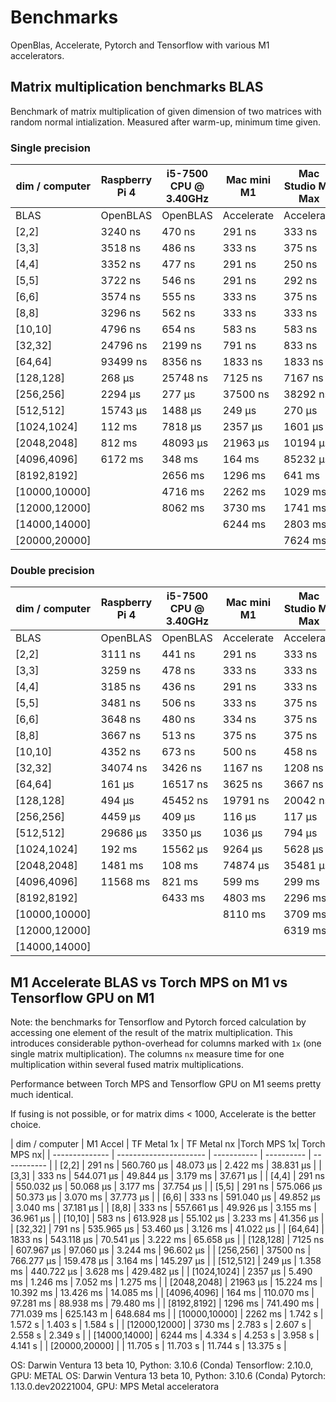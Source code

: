 # Benchmarks

OpenBlas, Accelerate, Pytorch and Tensorflow with various M1 accelerators.

## Matrix multiplication benchmarks BLAS

Benchmark of matrix multiplication of given dimension
of two matrices with random normal intialization. Measured after warm-up, minimum time given.

### Single precision

| dim / computer | Raspberry Pi 4 | i5-7500 CPU @ 3.40GHz | Mac mini M1 | Mac Studio M1 Max |
| -------------- | -------------- | --------------------- | ----------- | ----------------- |
|           BLAS |       OpenBLAS |              OpenBLAS |  Accelerate |        Accelerate |
|         [2,2]  |    3240 ns     |      470 ns           |    291 ns   |     333 ns        |
|         [3,3]  |    3518 ns     |      486 ns           |    333 ns   |     375 ns        |
|         [4,4]  |    3352 ns     |      477 ns           |    291 ns   |     250 ns        |
|         [5,5]  |    3722 ns     |      546 ns           |    291 ns   |     292 ns        |
|         [6,6]  |    3574 ns     |      555 ns           |    333 ns   |     375 ns        |
|         [8,8]  |    3296 ns     |      562 ns           |    333 ns   |     333 ns        |
|       [10,10]  |    4796 ns     |      654 ns           |    583 ns   |     583 ns        |
|       [32,32]  |   24796 ns     |     2199 ns           |    791 ns   |     833 ns        |
|       [64,64]  |   93499 ns     |     8356 ns           |   1833 ns   |    1833 ns        |
|     [128,128]  |     268 µs     |    25748 ns           |   7125 ns   |    7167 ns        |
|     [256,256]  |    2294 µs     |      277 µs           |  37500 ns   |   38292 ns        |
|     [512,512]  |   15743 µs     |     1488 µs           |    249 µs   |     270 µs        |
|   [1024,1024]  |     112 ms     |     7818 µs           |   2357 µs   |    1601 µs        |
|   [2048,2048]  |     812 ms     |    48093 µs           |  21963 µs   |   10194 µs        |
|   [4096,4096]  |    6172 ms     |      348 ms           |    164 ms   |   85232 µs        |
|   [8192,8192]  |                |     2656 ms           |   1296 ms   |     641 ms        |
| [10000,10000]  |                |     4716 ms           |   2262 ms   |    1029 ms        |
| [12000,12000]  |                |     8062 ms           |   3730 ms   |    1741 ms        |
| [14000,14000]  |                |                       |   6244 ms   |    2803 ms        |
| [20000,20000]  |                |                       |             |    7624 ms        |

### Double precision

| dim / computer | Raspberry Pi 4 | i5-7500 CPU @ 3.40GHz | Mac mini M1 | Mac Studio M1 Max |
| -------------- | -------------- | --------------------- | ----------- | ----------------- |
|           BLAS |       OpenBLAS |              OpenBLAS |  Accelerate |        Accelerate |
|         [2,2]  |    3111 ns     |      441 ns           |    291 ns   |     333 ns        |
|         [3,3]  |    3259 ns     |      478 ns           |    333 ns   |     333 ns        |
|         [4,4]  |    3185 ns     |      436 ns           |    291 ns   |     333 ns        |
|         [5,5]  |    3481 ns     |      506 ns           |    333 ns   |     375 ns        |
|         [6,6]  |    3648 ns     |      480 ns           |    334 ns   |     375 ns        |
|         [8,8]  |    3667 ns     |      513 ns           |    375 ns   |     375 ns        |
|       [10,10]  |    4352 ns     |      673 ns           |    500 ns   |     458 ns        |
|       [32,32]  |   34074 ns     |     3426 ns           |   1167 ns   |    1208 ns        |
|       [64,64]  |     161 µs     |    16517 ns           |   3625 ns   |    3667 ns        |
|     [128,128]  |     494 µs     |    45452 ns           |  19791 ns   |   20042 ns        |
|     [256,256]  |    4459 µs     |      409 µs           |    116 µs   |     117 µs        |
|     [512,512]  |   29686 µs     |     3350 µs           |   1036 µs   |     794 µs        |
|   [1024,1024]  |     192 ms     |    15562 µs           |   9264 µs   |    5628 µs        |
|   [2048,2048]  |    1481 ms     |      108 ms           |  74874 µs   |   35481 µs        |
|   [4096,4096]  |   11568 ms     |      821 ms           |    599 ms   |     299 ms        |
|   [8192,8192]  |                |     6433 ms           |   4803 ms   |    2296 ms        |
| [10000,10000]  |                |                       |   8110 ms   |    3709 ms        |
| [12000,12000]  |                |                       |             |    6319 ms        |
| [14000,14000]  |                |                       |             |                   |

## M1 Accelerate BLAS vs Torch MPS on M1 vs Tensorflow GPU on M1

Note: the benchmarks for Tensorflow and Pytorch forced calculation by accessing one
element of the result of the matrix multiplication. 
This introduces considerable python-overhead for columns marked with `1x` (one single
matrix multiplication).
The columns `nx` measure time for one multiplication within several fused matrix 
multiplications.

Performance between Torch MPS and Tensorflow GPU on M1 seems pretty much identical.

If fusing is not possible, or for matrix dims < 1000, Accelerate is the better choice.


| dim / computer | M1 Accel | TF Metal 1x | TF Metal nx |Torch MPS 1x| Torch MPS nx|
| -------------- | ---------------------- | ----------- | ---------- | ----------- |
| [2,2]          | 291 ns   |  560.760 µs |  48.073 µs  |  2.422 ms  |  38.831 µs  |
| [3,3]          | 333 ns   |  544.071 µs |  49.844 µs  |  3.179 ms  |  37.671 µs  |
| [4,4]          | 291 ns   |  550.032 µs |  50.068 µs  |  3.177 ms  |  37.754 µs  |
| [5,5]          | 291 ns   |  575.066 µs |  50.373 µs  |  3.070 ms  |  37.773 µs  |
| [6,6]          | 333 ns   |  591.040 µs |  49.852 µs  |  3.040 ms  |  37.181 µs  |
| [8,8]          | 333 ns   |  557.661 µs |  49.926 µs  |  3.155 ms  |  36.961 µs  |
| [10,10]        | 583 ns   |  613.928 µs |  55.102 µs  |  3.233 ms  |  41.356 µs  |
| [32,32]        | 791 ns   |  535.965 µs |  53.460 µs  |  3.126 ms  |  41.022 µs  |
| [64,64]        | 1833 ns  |  543.118 µs |  70.541 µs  |  3.222 ms  |  65.658 µs  |
| [128,128]      | 7125 ns  |  607.967 µs |  97.060 µs  |  3.244 ms  |  96.602 µs  |
| [256,256]      | 37500 ns |  766.277 µs |  159.478 µs |  3.164 ms  |  145.297 µs |
| [512,512]      | 249 µs   |  1.358 ms   |  440.722 µs |  3.628 ms  |  429.482 µs |
| [1024,1024]    | 2357 µs  |  5.490 ms   |  1.246 ms   |  7.052 ms  |  1.275 ms   |
| [2048,2048]    | 21963 µs |  15.224 ms  |  10.392 ms  |  13.426 ms |  14.085 ms  |
| [4096,4096]    | 164 ms   |  110.070 ms |  97.281 ms  |  88.938 ms |  79.480 ms  |
| [8192,8192]    | 1296 ms  |  741.490 ms |  771.039 ms |  625.143 m |  648.684 ms |
| [10000,10000]  | 2262 ms  |  1.742 s    |  1.572 s    |  1.403 s   |  1.584 s    |
| [12000,12000]  | 3730 ms  |  2.783 s    |  2.607 s    |  2.558 s   |  2.349 s    |
| [14000,14000]  | 6244 ms  |  4.334 s    |  4.253 s    |  3.958 s   |  4.141 s    |
| [20000,20000]  |          |  11.705 s   |  11.703 s   |  11.744 s  |  13.375 s   |
 
OS: Darwin Ventura 13 beta 10, Python: 3.10.6 (Conda) Tensorflow:  2.10.0, GPU: METAL
OS: Darwin Ventura 13 beta 10, Python: 3.10.6 (Conda) Pytorch: 1.13.0.dev20221004, GPU: MPS Metal acceleratora
